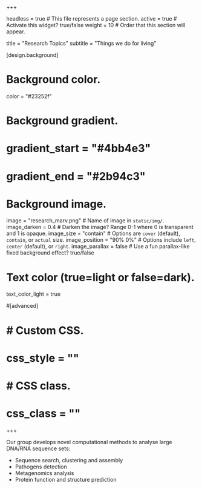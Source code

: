 +++

headless = true  # This file represents a page section.
active = true  # Activate this widget? true/false
weight = 10  # Order that this section will appear.

title = "Research Topics"
subtitle = "Things we do for living"


[design.background]
  # Background color.
  color = "#23252f"
  
  # Background gradient.
  # gradient_start = "#4bb4e3"
  # gradient_end = "#2b94c3"
  
  # Background image.
  image = "research_marv.png"  # Name of image in `static/img/`.
  image_darken = 0.4  # Darken the image? Range 0-1 where 0 is transparent and 1 is opaque.
  image_size = "contain"  #  Options are `cover` (default), `contain`, or `actual` size.
  image_position = "90% 0%"  # Options include `left`, `center` (default), or `right`.
  image_parallax = false  # Use a fun parallax-like fixed background effect? true/false

  # Text color (true=light or false=dark).
  text_color_light = true

#[advanced]
# # Custom CSS. 
# css_style = ""
 
# # CSS class.
# css_class = ""
+++

Our group develops novel computational methods to analyse large DNA/RNA sequence sets:
- Sequence search, clustering and assembly
- Pathogens detection
- Metagenomics analysis
- Protein function and structure prediction
